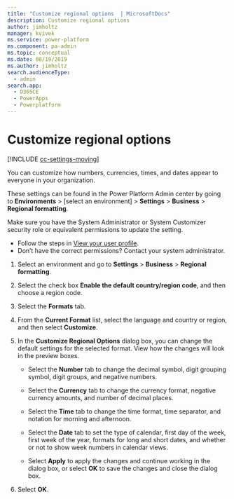 ```yaml
---
title: "Customize regional options  | MicrosoftDocs"
description: Customize regional options
author: jimholtz
manager: kvivek
ms.service: power-platform
ms.component: pa-admin
ms.topic: conceptual
ms.date: 08/19/2019
ms.author: jimholtz
search.audienceType: 
  - admin
search.app: 
  - D365CE
  - PowerApps
  - Powerplatform
---
```

# Customize regional options 

[!INCLUDE [cc-settings-moving](../includes/cc-settings-moving.md)] 

You can customize how numbers, currencies, times, and dates appear to everyone in your organization.  
  
These settings can be found in the Power Platform Admin center by going to **Environments** > [select an environment] > **Settings** > **Business** > **Regional formatting**.

Make sure you have the System Administrator or System Customizer security role or equivalent permissions to update the setting.

- Follow the steps in [View your user profile](https://docs.microsoft.com/dynamics365/customer-engagement/basics/view-your-user-profile).
- Don’t have the correct permissions? Contact your system administrator.
  
1. Select an environment and go to **Settings** > **Business** > **Regional formatting**.

2. Select the check box **Enable the default country/region code**, and then choose a region code. 
  
3. Select the **Formats** tab.  
  
4. From the **Current Format** list, select the language and country or region, and then select **Customize**.  
  
5. In the **Customize Regional Options** dialog box, you can change the default settings for the selected format. View how the changes will look in the preview boxes.  
  
   -   Select the **Number** tab to change the decimal symbol, digit grouping symbol, digit groups, and negative numbers.  
  
   -   Select the **Currency** tab to change the currency format, negative currency amounts, and number of decimal places.  
  
   -   Select the **Time** tab to change the time format, time separator, and notation for morning and afternoon.  
  
   -   Select the **Date** tab to set the type of calendar, first day of the week, first week of the year, formats for long and short dates, and whether or not to show week numbers in calendar views.  
  
   -   Select **Apply** to apply the changes and continue working in the dialog box, or select **OK** to save the changes and close the dialog box.  
  
7. Select **OK**.  

